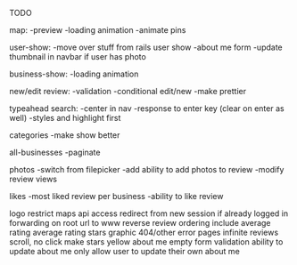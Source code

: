 TODO

map:
-preview
-loading animation
-animate pins

user-show:
-move over stuff from rails user show
-about me form
-update thumbnail in navbar if user has photo

business-show:
-loading animation

new/edit review:
-validation
-conditional edit/new
-make prettier

typeahead search:
-center in nav
-response to enter key (clear on enter as well)
-styles and highlight first

categories
-make show better

all-businesses
-paginate

photos
-switch from filepicker
-add ability to add photos to review
-modify review views

likes
-most liked review per business
-ability to like review

logo
restrict maps api access
redirect from new session if already logged in
forwarding on root url to www
reverse review ordering
include average rating
average rating stars graphic
404/other error pages
infinite reviews scroll, no click
make stars yellow
about me empty form validation
ability to update about me
only allow user to update their own about me